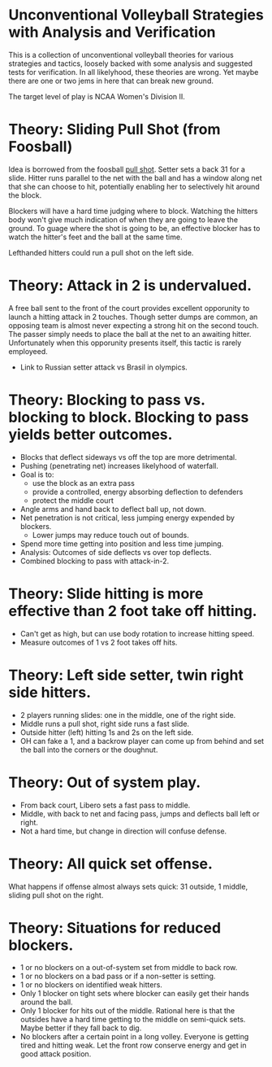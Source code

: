 # Unconventional Volleyball Strategies with Analysis and Verification

This is a collection of unconventional volleyball theories for
various strategies and tactics, loosely backed with some analysis and
suggested tests for verification.
In all likelyhood, these theories are wrong.
Yet maybe there are one or two jems in here that can break new ground.

The target level of play is NCAA Women's Division II.

# Theory: Sliding Pull Shot (from Foosball)

Idea is borrowed from the foosball [pull shot](http://www.foosballsoccer.com/pull-shot.html).
Setter sets a back 31 for a slide.  Hitter runs parallel to the net with
the ball and has a window along net that she can choose to hit,
potentially enabling her to selectively hit around the block.

Blockers will have a hard time judging where to block.
Watching the hitters body won't give much indication of when they are going to leave the ground.
To guage where the shot is going to be,
an effective blocker has to watch the hitter's feet and the ball at the same time.

Lefthanded hitters could run a pull shot on the left side.


# Theory: Attack in 2 is undervalued.

A free ball sent to the front of the court provides excellent
opporunity to launch a hitting attack in 2 touches.  Though setter dumps are
common, an opposing team is almost never expecting a strong hit on the
second touch.  The passer simply needs to place the ball at the net to an awaiting hitter.
Unfortunately when this opporunity presents itself, this tactic is rarely employeed.

- Link to Russian setter attack vs Brasil in olympics.


# Theory: Blocking to pass vs. blocking to block.  Blocking to pass yields better outcomes.

- Blocks that deflect sideways vs off the top are more detrimental.
- Pushing (penetrating net) increases likelyhood of waterfall.
- Goal is to:
  - use the block as an extra pass
  - provide a controlled, energy absorbing deflection to defenders
  - protect the middle court
- Angle arms and hand back to deflect ball up, not down.
- Net penetration is not critical, less jumping energy expended by blockers.
  - Lower jumps may reduce touch out of bounds.
- Spend more time getting into position and less time jumping.
- Analysis: Outcomes of side deflects vs over top deflects.
- Combined blocking to pass with attack-in-2.

# Theory: Slide hitting is more effective than 2 foot take off hitting.

- Can't get as high, but can use body rotation to increase hitting speed.
- Measure outcomes of 1 vs 2 foot takes off hits.

# Theory: Left side setter, twin right side hitters.

- 2 players running slides: one in the middle, one of the right side.
- Middle runs a pull shot, right side runs a fast slide.
- Outside hitter (left) hitting 1s and 2s on the left side.
- OH can fake a 1, and a backrow player can come up from behind and set the ball
  into the corners or the doughnut.

# Theory: Out of system play.

- From back court, Libero sets a fast pass to middle.
- Middle, with back to net and facing pass, jumps and deflects ball left or right.
- Not a hard time, but change in direction will confuse defense.


# Theory: All quick set offense.

What happens if offense almost always sets quick:  31 outside, 1 middle, sliding pull shot on the right.


# Theory: Situations for reduced blockers.

- 1 or no blockers on a out-of-system set from middle to back row.
- 1 or no blockers on a bad pass or if a non-setter is setting.
- 1 or no blockers on identified weak hitters.
- Only 1 blocker on tight sets where blocker can easily get their hands around the ball.
- Only 1 blocker for hits out of the middle. Rational here is that the outsides have a hard time getting to the middle on semi-quick sets. Maybe better if they fall back to dig.
- No blockers after a certain point in a long volley. Everyone is getting tired and hitting weak. Let the front row conserve energy and get in good attack position.


